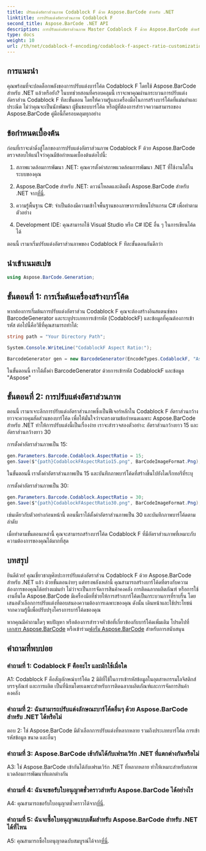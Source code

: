 ```yaml
---
title: ปรับแต่งอัตราส่วนภาพ Codablock F ด้วย Aspose.BarCode สำหรับ .NET
linktitle: การปรับแต่งอัตราส่วนภาพ Codablock F
second_title: Aspose.BarCode .NET API
description: การปรับแต่งอัตราส่วนภาพ Master Codablock F ด้วย Aspose.BarCode สำหรับ .NET สร้างบาร์โค้ดที่แม่นยำซึ่งปรับแต่งตามความต้องการของคุณได้อย่างง่ายดาย
type: docs
weight: 10
url: /th/net/codablock-f-encoding/codablock-f-aspect-ratio-customization/
---
```

## การแนะนำ

คุณพร้อมที่จะปลดล็อกพลังของการปรับแต่งบาร์โค้ด Codablock F โดยใช้ Aspose.BarCode สำหรับ .NET แล้วหรือยัง? ในบทช่วยสอนที่ครอบคลุมนี้ เราจะพาคุณผ่านกระบวนการปรับแต่งอัตราส่วน Codablock F ทีละขั้นตอน โดยให้ความรู้และเครื่องมือในการสร้างบาร์โค้ดที่แม่นยำและประณีต ไม่ว่าคุณจะเป็นนักพัฒนา ผู้ชื่นชอบบาร์โค้ด หรือผู้ที่ต้องการสำรวจความสามารถของ Aspose.BarCode คู่มือนี้ก็ครอบคลุมทุกอย่าง

## ข้อกำหนดเบื้องต้น

ก่อนที่เราจะดำดิ่งสู่โลกของการปรับแต่งอัตราส่วนภาพ Codablock F ด้วย Aspose.BarCode ตรวจสอบให้แน่ใจว่าคุณมีข้อกำหนดเบื้องต้นต่อไปนี้:

1. สภาพแวดล้อมการพัฒนา .NET: คุณควรตั้งค่าสภาพแวดล้อมการพัฒนา .NET ที่ใช้งานได้ในระบบของคุณ

2.  Aspose.BarCode สำหรับ .NET: ดาวน์โหลดและติดตั้ง Aspose.BarCode สำหรับ .NET จาก[ที่นี่](https://releases.aspose.com/barcode/net/).

3. ความรู้พื้นฐาน C#: จำเป็นต้องมีความเข้าใจพื้นฐานของภาษาการเขียนโปรแกรม C# เพื่อทำตามตัวอย่าง

4. Development IDE: คุณสามารถใช้ Visual Studio หรือ C# IDE อื่น ๆ ในการเขียนโค้ดได้

ตอนนี้ เรามาเริ่มปรับแต่งอัตราส่วนภาพของ Codablock F ทีละขั้นตอนกันดีกว่า

## นำเข้าเนมสเปซ

```csharp
using Aspose.BarCode.Generation;
```

## ขั้นตอนที่ 1: การเริ่มต้นเครื่องสร้างบาร์โค้ด

หากต้องการเริ่มต้นการปรับแต่งอัตราส่วน Codablock F คุณจะต้องสร้างอินสแตนซ์ของ BarcodeGenerator และระบุประเภทการเข้ารหัส (CodablockF) และข้อมูลที่คุณต้องการเข้ารหัส ต่อไปนี้คือวิธีที่คุณสามารถทำได้:

```csharp
string path = "Your Directory Path";

System.Console.WriteLine("CodablockF Aspect Ratio:");

BarcodeGenerator gen = new BarcodeGenerator(EncodeTypes.CodablockF, "Aspose");
```

ในขั้นตอนนี้ เราได้ตั้งค่า BarcodeGenerator ด้วยการเข้ารหัส CodablockF และข้อมูล "Aspose"

## ขั้นตอนที่ 2: การปรับแต่งอัตราส่วนภาพ

ตอนนี้ เรามาเจาะลึกการปรับแต่งอัตราส่วนภาพซึ่งเป็นฟีเจอร์หลักใน Codablock F อัตราส่วนกว้างยาวจะควบคุมสัดส่วนของบาร์โค้ด เพื่อให้มั่นใจว่าจะตรงตามข้อกำหนดเฉพาะ Aspose.BarCode สำหรับ .NET ทำให้การปรับแต่งนี้เป็นเรื่องง่าย เราจะสำรวจสองตัวอย่าง: อัตราส่วนกว้างยาว 15 และอัตราส่วนกว้างยาว 30

การตั้งค่าอัตราส่วนภาพเป็น 15:

```csharp
gen.Parameters.Barcode.Codablock.AspectRatio = 15;
gen.Save($"{path}CodablockFAspectRatio15.png", BarCodeImageFormat.Png);
```

ในขั้นตอนนี้ เราตั้งค่าอัตราส่วนภาพเป็น 15 และบันทึกภาพบาร์โค้ดที่สร้างขึ้นไปยังไดเร็กทอรีที่ระบุ

การตั้งค่าอัตราส่วนภาพเป็น 30:

```csharp
gen.Parameters.Barcode.Codablock.AspectRatio = 30;
gen.Save($"{path}CodablockFAspectRatio30.png", BarCodeImageFormat.Png);
```

เช่นเดียวกับตัวอย่างก่อนหน้านี้ ตอนนี้เราได้ตั้งค่าอัตราส่วนภาพเป็น 30 และบันทึกภาพบาร์โค้ดตามลำดับ

เมื่อทำตามขั้นตอนเหล่านี้ คุณจะสามารถสร้างบาร์โค้ด Codablock F ที่มีอัตราส่วนภาพที่เหมาะกับความต้องการของคุณได้มากที่สุด

## บทสรุป

ยินดีด้วย! คุณเชี่ยวชาญศิลปะการปรับแต่งอัตราส่วน Codablock F ด้วย Aspose.BarCode สำหรับ .NET แล้ว ด้วยขั้นตอนง่ายๆ แต่ทรงพลังเหล่านี้ คุณสามารถสร้างบาร์โค้ดที่ตรงกับความต้องการของคุณได้อย่างแม่นยำ ไม่ว่าจะเป็นการจัดการสินค้าคงคลัง การติดฉลากผลิตภัณฑ์ หรือการใช้งานอื่นใด Aspose.BarCode มีเครื่องมือที่ช่วยให้การสร้างบาร์โค้ดเป็นกระบวนการที่ราบรื่น โดยเสนอตัวเลือกการปรับแต่งที่ตอบสนองความต้องการเฉพาะของคุณ ดังนั้น เดินหน้าและใช้ประโยชน์จากความรู้นี้เพื่อปรับปรุงโครงการบาร์โค้ดของคุณ

 หากคุณมีคำถามใดๆ พบปัญหา หรือต้องการสำรวจหัวข้อที่เกี่ยวข้องกับบาร์โค้ดเพิ่มเติม โปรดไปที่[เอกสาร Aspose.BarCode](https://reference.aspose.com/barcode/net/) หรือเข้าร่วม[ฟอรั่ม Aspose.BarCode](https://forum.aspose.com/c/barcode/13) สำหรับการสนับสนุน

## คำถามที่พบบ่อย

### คำถามที่ 1: Codablock F คืออะไร และมักใช้เมื่อใด

A1: Codablock F คือสัญลักษณ์บาร์โค้ด 2 มิติที่ใช้ในการเข้ารหัสข้อมูลในอุตสาหกรรมโลจิสติกส์ บรรจุภัณฑ์ และการผลิต เป็นที่นิยมโดยเฉพาะสำหรับการติดฉลากผลิตภัณฑ์และการจัดการสินค้าคงคลัง

### คำถามที่ 2: ฉันสามารถปรับแต่งลักษณะบาร์โค้ดอื่นๆ ด้วย Aspose.BarCode สำหรับ .NET ได้หรือไม่

ตอบ 2: ใช่ Aspose.BarCode มีตัวเลือกการปรับแต่งที่หลากหลาย รวมถึงประเภทบาร์โค้ด การเข้ารหัสข้อมูล ขนาด และอื่นๆ

### คำถามที่ 3: Aspose.BarCode เข้ากันได้กับเฟรมเวิร์ก .NET ที่แตกต่างกันหรือไม่

A3: ใช่ Aspose.BarCode เข้ากันได้กับเฟรมเวิร์ก .NET ที่หลากหลาย ทำให้เหมาะสำหรับสภาพแวดล้อมการพัฒนาที่แตกต่างกัน

### คำถามที่ 4: ฉันจะขอรับใบอนุญาตชั่วคราวสำหรับ Aspose.BarCode ได้อย่างไร

 A4: คุณสามารถขอรับใบอนุญาตชั่วคราวได้จาก[ที่นี่](https://purchase.aspose.com/temporary-license/).

### คำถามที่ 5: ฉันจะซื้อใบอนุญาตแบบเต็มสำหรับ Aspose.BarCode สำหรับ .NET ได้ที่ไหน

 A5: คุณสามารถซื้อใบอนุญาตฉบับสมบูรณ์ได้จาก[ที่นี่](https://purchase.aspose.com/buy).